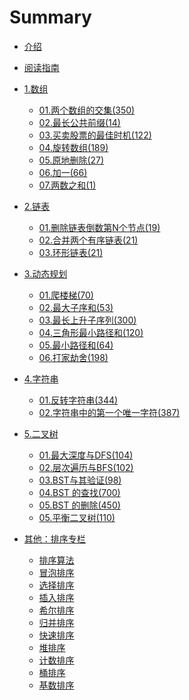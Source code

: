 # Summary

* [介绍](README.md)
  
* [阅读指南](docs/c99/hello.md)

* [1.数组]()
    * [01.两个数组的交集(350)](docs/c0/001.md)
    * [02.最长公共前缀(14)](docs/c0/002.md)
    * [03.买卖股票的最佳时机(122)](docs/c0/003.md)
    * [04.旋转数组(189)](docs/c0/004.md)
    * [05.原地删除(27)](docs/c0/005.md)
    * [06.加一(66)](docs/c0/006.md)
    * [07.两数之和(1)](docs/c0/007.md)

* [2.链表]()
    * [01.删除链表倒数第N个节点(19)](docs/c1/101.md)
    * [02.合并两个有序链表(21)](docs/c1/102.md)
    * [03.环形链表(21)](docs/c1/103.md)
    
* [3.动态规划]()    
    * [01.爬楼梯(70)](docs/c2/201.md)
    * [02.最大子序和(53)](docs/c2/202.md)
    * [03.最长上升子序列(300)](docs/c2/203.md)
    * [04.三角形最小路径和(120)](docs/c2/204.md)
    * [05.最小路径和(64)](docs/c2/205.md)
    * [06.打家劫舍(198)](docs/c2/206.md)
    
* [4.字符串]()    
    * [01.反转字符串(344)](docs/c3/301.md)
    * [02.字符串中的第一个唯一字符(387)](docs/c3/302.md)

* [5.二叉树]()    
    * [01.最大深度与DFS(104)](docs/c4/401.md)
    * [02.层次遍历与BFS(102)](docs/c4/402.md)
    * [03.BST与其验证(98)](docs/c4/403.md)
    * [04.BST 的查找(700)](docs/c4/404.md)
    * [05.BST 的删除(450)](docs/c4/405.md)
    * [05.平衡二叉树(110)](docs/c4/406.md)
    
* [其他：排序专栏]()
   * [排序算法](docs/sort/0.readme.md)
   * [冒泡排序](docs/sort/1.bubbleSort.md)
   * [选择排序](docs/sort/2.selectionSort.md)
   * [插入排序](docs/sort/3.insertionSort.md)
   * [希尔排序](docs/sort/4.shellSort.md)
   * [归并排序](docs/sort/5.mergeSort.md)
   * [快速排序](docs/sort/6.quickSort.md)
   * [堆排序](docs/sort/7.heapSort.md)
   * [计数排序](docs/sort/8.countingSort.md)
   * [桶排序](docs/sort/9.bucketSort.md)
   * [基数排序](docs/sort/10.radixSort.md)
